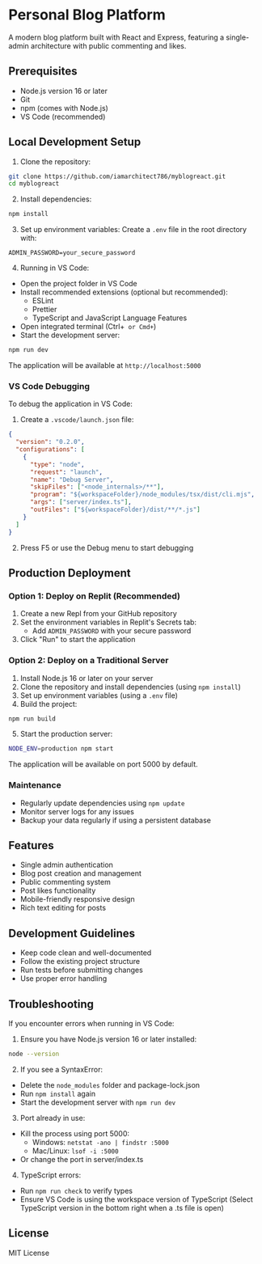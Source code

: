 # Personal Blog Platform

A modern blog platform built with React and Express, featuring a single-admin architecture with public commenting and likes.

## Prerequisites

- Node.js version 16 or later
- Git
- npm (comes with Node.js)
- VS Code (recommended)

## Local Development Setup

1. Clone the repository:
```bash
git clone https://github.com/iamarchitect786/myblogreact.git
cd myblogreact
```

2. Install dependencies:
```bash
npm install
```

3. Set up environment variables:
Create a `.env` file in the root directory with:
```env
ADMIN_PASSWORD=your_secure_password
```

4. Running in VS Code:
- Open the project folder in VS Code
- Install recommended extensions (optional but recommended):
  - ESLint
  - Prettier
  - TypeScript and JavaScript Language Features
- Open integrated terminal (Ctrl+` or Cmd+`)
- Start the development server:
```bash
npm run dev
```

The application will be available at `http://localhost:5000`

### VS Code Debugging

To debug the application in VS Code:

1. Create a `.vscode/launch.json` file:
```json
{
  "version": "0.2.0",
  "configurations": [
    {
      "type": "node",
      "request": "launch",
      "name": "Debug Server",
      "skipFiles": ["<node_internals>/**"],
      "program": "${workspaceFolder}/node_modules/tsx/dist/cli.mjs",
      "args": ["server/index.ts"],
      "outFiles": ["${workspaceFolder}/dist/**/*.js"]
    }
  ]
}
```

2. Press F5 or use the Debug menu to start debugging

## Production Deployment

### Option 1: Deploy on Replit (Recommended)

1. Create a new Repl from your GitHub repository
2. Set the environment variables in Replit's Secrets tab:
   - Add `ADMIN_PASSWORD` with your secure password
3. Click "Run" to start the application

### Option 2: Deploy on a Traditional Server

1. Install Node.js 16 or later on your server
2. Clone the repository and install dependencies (using `npm install`)
3. Set up environment variables (using a `.env` file)
4. Build the project:
```bash
npm run build
```
5. Start the production server:
```bash
NODE_ENV=production npm start
```

The application will be available on port 5000 by default.

### Maintenance

- Regularly update dependencies using `npm update`
- Monitor server logs for any issues
- Backup your data regularly if using a persistent database


## Features

- Single admin authentication
- Blog post creation and management
- Public commenting system
- Post likes functionality
- Mobile-friendly responsive design
- Rich text editing for posts

## Development Guidelines

- Keep code clean and well-documented
- Follow the existing project structure
- Run tests before submitting changes
- Use proper error handling

## Troubleshooting

If you encounter errors when running in VS Code:

1. Ensure you have Node.js version 16 or later installed:
```bash
node --version
```

2. If you see a SyntaxError:
- Delete the `node_modules` folder and package-lock.json
- Run `npm install` again
- Start the development server with `npm run dev`

3. Port already in use:
- Kill the process using port 5000:
  - Windows: `netstat -ano | findstr :5000`
  - Mac/Linux: `lsof -i :5000`
- Or change the port in server/index.ts

4. TypeScript errors:
- Run `npm run check` to verify types
- Ensure VS Code is using the workspace version of TypeScript
  (Select TypeScript version in the bottom right when a .ts file is open)

## License

MIT License